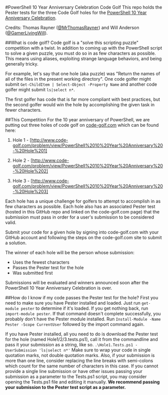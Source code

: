 #PowerShell 10 Year Anniversary Celebration Code Golf
This repo holds the Pester tests for the three Code Golf holes for the [PowerShell 10 Year Anniversary Celebration](https://channel9.msdn.com/Events/PowerShell-Team/PowerShell-10-Year-Anniversary).

Credits: Thomas Rayner ([@MrThomasRayner](http://twitter.com/mrthomasrayner)) and Will Anderson ([@GamerLivingWill](https://twitter.com/GamerLivingWill)).

##What is code golf?
Code golf is a "solve this scripting puzzle" competition with a twist. In addition to coming up with the PowerShell script to solve a given puzzle, you must do so in as few characters as possible. This means using aliases, exploiting strange language behaviors, and being generally tricky.

For example, let's say that one hole (aka puzzle) was "Return the names of all of the files in the present working directory". One code golfer might submit `Get-ChildItem | Select-Object -Property Name` and another code golfer might submit `ls|select n*`.

The first golfer has code that is far more compliant with best practices, but the second golfer would win the hole by accomplishing the given task in fewer characters.


##This Competition
For the 10 year anniversary of PowerShell, we are putting out three holes of code golf on [code-golf.com](http://code-golf.com) which can be found here:

1. Hole 1 - [http://www.code-golf.com/problem/view/PowerShell%2010%20Year%20Anniversary%20-%20Hole%201]

2. Hole 2 - [http://www.code-golf.com/problem/view/PowerShell%2010%20Year%20Anniversary%20-%20Hole%202]

3. Hole 3 - [http://www.code-golf.com/problem/view/PowerShell%2010%20Year%20Anniversary%20-%20Hole%203]

Each hole has a unique challenge for golfers to attempt to accomplish in as few characters as possible. Each hole also has an associated Pester test (hosted in this GitHub repo and linked on the code-golf.com page) that the submission must pass in order for a user's submission to be considered valid.

Submit your code for a given hole by signing into code-golf.com with your GitHub account and following the steps on the code-golf.com site to submit a solution.

The winner of each hole will be the person whose submission:
- Uses the fewest characters
- Passes the Pester test for the hole
- Was submitted first

Submissions will be evaluated and winners announced soon after the PowerShell 10 Year Anniversary Celebration is over.

##How do I know if my code passes the Pester test for the hole?
First you need to make sure you have Pester installed and loaded. Just run `get-module pester` to determine if it's loaded. If you get nothing back, run `import-module pester`. If that command doesn't complete successfully, you probably don't have the Pester module installed. Run `Install-Module -Name Pester -Scope CurrentUser` followed by the import command again.

If you have Pester installed, all you need to do is download the Pester test for the hole (named Hole1/2/3.tests.ps1), call it from the commandline and pass it your submission as a string, like so.
`.\Hole1.Tests.ps1 -UserSubmission 'ls|select n*'`
Make sure to wrap your code in single quotation marks, not double quotation marks. Also, if your submission is more than one line, consider replacing the line breaks with semi-colons which count for the same number of characters in this case. If you cannot provide a single line submission or have other issues passing your submission as a parameter to the Tests.ps1 script, you may consider opening the Tests.ps1 file and editing it manually. **We recommend passing your submission to the Pester test script as a parameter.**

